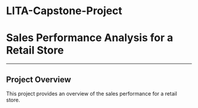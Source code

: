 # LITA-Capstone-Project

# Sales Performance Analysis for a Retail Store
---
## Project Overview 
This project provides an overview of the sales performance for a retail store. 
